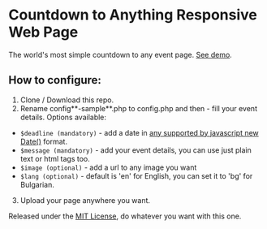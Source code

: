 # Countdown to Anything Responsive Web Page

The world's most simple countdown to any event page. [See demo](http://countdown.superkalo.com/).

## How to configure:

1. Clone / Download this repo.
2. Rename config**-sample**.php to config.php and then - fill your event details. Options available:
  * `$deadline (mandatory)` - add a date in [any supported by javascript new Date()](https://developer.mozilla.org/en/docs/Web/JavaScript/Reference/Global_Objects/Date) format.
  * `$message (mandatory)` - add your event details, you can use just plain text or html tags too.
  * `$image (optional)` - add a url to any image you want
  * `$lang (optional)` - default is 'en' for English, you can set it to 'bg' for Bulgarian.
3. Upload your page anywhere you want.

Released under the [MIT License](http://www.opensource.org/licenses/mit-license.php), do whatever you want with this one.
